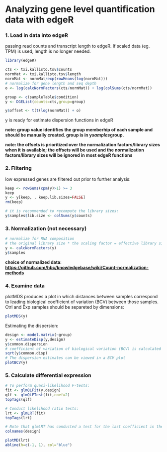 Analyzing gene level quantification data with edgeR
======================================

### 1. Load in data into edgeR

passing read counts and transcript length to edgeR. If scaled data (eg. TPM) is used, length is no longer needed.

```R
library(edgeR)

cts <- txi.kallisto.tsv$counts
normMat <- txi.kallisto.tsv$length
normMat <- normMat/exp(rowMeans(log(normMat)))
# normalize for gene length and seq depth
o <- log(calcNormFactors(cts/normMat)) + log(colSums(cts/normMat))

group <- c(sampleTable$condition)
y <- DGEList(counts=cts,group=group)

y$offset <- t(t(log(normMat)) + o)
```
y is ready for estimate dispersion functions in edgeR

**note: group value identifies the group memberhip of each sample and should be manually created. group is in y$samples$group.**

**note: the offsets is prioritized over the normalization factors/library sizes when it is available; the offsets will be used and the normalization factors/library sizes will be ignored in most edgeR functions**

### 2. Filtering

low expressed genes are filtered out prior to further analysis:
```R
keep <- rowSums(cpm(y)>1) >= 3
keep
y <- y[keep, , keep.lib.sizes=FALSE]
rm(keep)

# it is recommended to recompute the library sizes:
y$samples$lib.size <- colSums(y$counts)
```

### 3. Normalization (not necessary)
```R
# normalize for RNA composition
# the original library size * the scaling factor = effective library size
y <- calcNormFactors(y)
y$samples
```
**choice of normalized data: https://github.com/hbc/knowledgebase/wiki/Count-normalization-methods**

### 4. Examine data
plotMDS produces a plot in which distances between samples correspond to leading biological coefficient of variation (BCV) between those samples. Ctrl and Exp samples should be separeted by dimensions:
```R
plotMDS(y)
```

Estimating the dispersion:
```R
design <- model.matrix(~group)
y <- estimateDisp(y,design)
y$common.dispersion
# coefficient of variation of biological variation (BCV) is calculated with:
sqrt(y$common.disp)
# The dispersion estimates can be viewed in a BCV plot
plotBCV(y)
```

### 5. Calculate differential expression
```R
# To perform quasi-likelihood F-tests:
fit <- glmQLFit(y,design)
qlf <- glmQLFTest(fit,coef=2)
topTags(qlf)

# Conduct likelihood ratio tests:
lrt <- glmLRT(fit)
topTags(lrt)

# Note that glmLRT has conducted a test for the last coefficient in the linear model:
colnames(design)

plotMD(lrt)
abline(h=c(-1, 1), col="blue")
```
